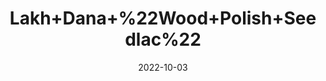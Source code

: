 ---
title: 'Lakh+Dana+%22Wood+Polish+Seedlac%22'
date: '2022-10-03' 
metatag: '' 
inventory: '0' 
draft: false 
# meta description 
shortDescripton: 'The+resin+is+astringent+and+alterative+and+is+a+tonic+for+liver%2c+stomach+and+intestines+and+is+useful+in+liver+disorders+like+jaundice+and+oedema.'
description: 'Seed'
longdescription: ''
featured: True
# product Price
price: '60.0'
# Product Short Description
shortDescription: 'The+resin+is+astringent+and+alterative+and+is+a+tonic+for+liver%2c+stomach+and+intestines+and+is+useful+in+liver+disorders+like+jaundice+and+oedema.'
productID: '4BAFBA5E-982C-ED11-9968-005056B3A416'
type: 'products'
category: 'Seed' 
thumnailproduct: 'https://eraconnect.blob.core.windows.net/product-images/aminsaddiquidawakhana/4BAFBA5E-982C-ED11-9968-005056B3A416.webp' 
images:
  - image: 'https://eraconnect.blob.core.windows.net/product-images/aminsaddiquidawakhana/4BAFBA5E-982C-ED11-9968-005056B3A416.webp'  
Variants:
---